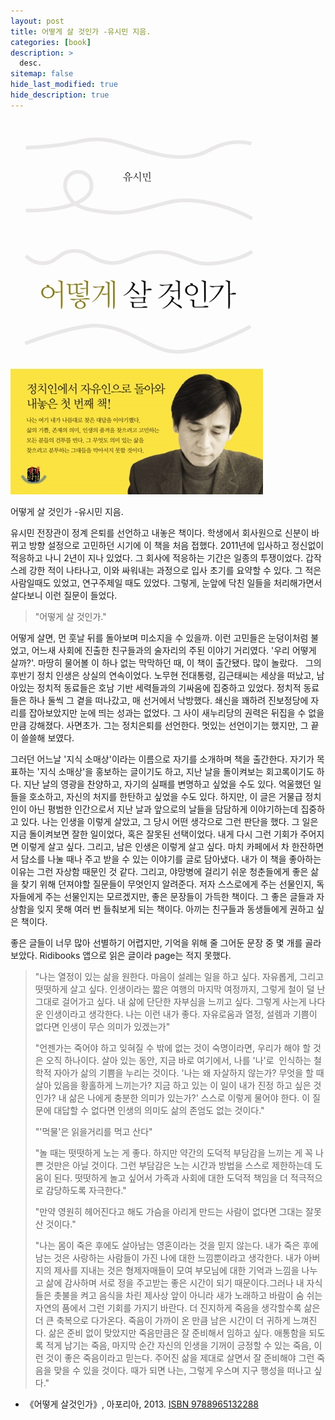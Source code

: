 ```yaml
---
layout: post
title: 어떻게 살 것인가 -유시민 지음.
categories: [book]
description: >
  desc.
sitemap: false
hide_last_modified: true
hide_description: true
---
```


![](/assets/img/posts/from_tistory/018.jpg)

  


어떻게 살 것인가 -유시민 지음.



  

유시민 전장관이 정계 은퇴를 선언하고 내놓은 책이다. 학생에서 회사원으로 신분이 바뀌고 방향 설정으로 고민하던 시기에 이 책을 처음 접했다. 2011년에 입사하고 정신없이 적응하고 나니 2년이 지나 있었다. 그 회사에 적응하는 기간은 일종의 투쟁이었다. 갑작스레 강한 적이 나타나고, 이와 싸워내는 과정으로 입사 초기를 요약할 수 있다. 그 적은 사람일때도 있었고, 연구주제일 때도 있었다. 그렇게, 눈앞에 닥친 일들을 처리해가면서 살다보니 이런 질문이 들었다.
  

> "어떻게 살 것인가."
  

어떻게 살면, 먼 훗날 뒤를 돌아보며 미소지을 수 있을까. 이런 고민들은 눈덩이처럼 불었고, 어느새 사회에 진출한 친구들과의 술자리의 주된 이야기 거리였다. '우리 어떻게 살까?'. 마땅히 물어볼 이 하나 없는 막막하던 때, 이 책이 출간됐다. 많이 놀랐다.
 
그의 후반기 정치 인생은 상실의 연속이었다. 노무현 전대통령, 김근태씨는 세상을 떠났고, 남아있는 정치적 동료들은 호남 기반 세력들과의 기싸움에 집중하고 있었다. 정치적 동료들은 하나 둘씩 그 곁을 떠나갔고, 매 선거에서 낙방했다. 쇄신을 꽤하려 진보정당에 자리를 잡아보았지만 눈에 띄는 성과는 없었다. 그 사이 새누리당의 권력은 뒤집을 수 없을 만큼 강해졌다. 사면초가. 그는 정치은퇴를 선언한다. 멋있는 선언이기는 했지만, 그 끝이 쓸쓸해 보였다.
  

그러던 어느날 '지식 소매상'이라는 이름으로 자기를 소개하며 책을 출간한다. 자기가 목표하는 '지식 소매상'을 홍보하는 글이기도 하고, 지난 날을 돌이켜보는 회고록이기도 하다. 지난 날의 영광을 찬양하고, 자기의 실패를 변명하고 싶었을 수도 있다. 억울했던 일들을 호소하고, 자신의 처지를 한탄하고 싶었을 수도 있다. 하지만, 이 글은 거물급 정치인이 아닌 평범한 인간으로서 지난 날과 앞으로의 날들을 담담하게 이야기하는데 집중하고 있다. 나는 인생을 이렇게 살았고, 그 당시 어떤 생각으로 그런 판단을 했다. 그 일은 지금 돌이켜보면 잘한 일이었다, 혹은 잘못된 선택이었다. 내게 다시 그런 기회가 주어지면 이렇게 살고 싶다. 그리고, 남은 인생은 이렇게 살고 싶다. 마치 카페에서 차 한잔하면서 담소를 나눌 때나 주고 받을 수 있는 이야기를 글로 담아냈다. 내가 이 책을 좋아하는 이유는 그런 자상함 때문인 것 같다. 그리고, 야망병에 걸리기 쉬운 청춘들에게 좋은 삶을 찾기 위해 던져야할 질문들이 무엇인지 알려준다. 저자 스스로에게 주는 선물인지, 독자들에게 주는 선물인지는 모르겠지만, 좋은 문장들이 가득한 책이다. 그 좋은 글들과 자상함을 잊지 못해 여러 번 들춰보게 되는 책이다. 아끼는 친구들과 동생들에게 권하고 싶은 책이다. 
  

좋은 글들이 너무 많아 선별하기 어렵지만, 기억을 위해 줄 그어둔 문장 중 몇 개를 골라보았다. Ridibooks 앱으로 읽은 글이라 page는 적지 못했다.
  

  

> "나는 열정이 있는 삶을 원한다. 마음이 설레는 일을 하고 싶다. 자유롭게, 그리고 떳떳하게 살고 싶다. 인생이라는 짧은 여행의 마지막 여정까지, 그렇게 철이 덜 난 그대로 걸어가고 싶다. 내 삶에 단단한 자부심을 느끼고 싶다. 그렇게 사는게 나다운 인생이라고 생각한다. 나는 이런 내가 좋다. 자유로움과 열정, 설렘과 기쁨이 없다면 인생이 무슨 의미가 있겠는가"
>
> "언젠가는 죽어야 하고 잊혀질 수 밖에 없는 것이 숙명이라면, 우리가 해야 할 것은 오직 하나이다. 살아 있는 동안, 지금 바로 여기에서, 나를 '나'로  인식하는 철학적 자아가 삶의 기쁨을 누리는 것이다. '나는 왜 자살하지 않는가? 무엇을 할 때 살아 있음을 황홀하게 느끼는가? 지금 하고 있는 이 일이 내가 진정 하고 싶은 것인가? 내 삶은 나에게 충분한 의미가 있는가?' 스스로 이렇게 물어야 한다. 이 질문에 대답할 수 없다면 인생의 의미도 삶의 존엄도 없는 것이다."
>
> "'먹물'은 읽을거리를 먹고 산다"
>
> "놀 때는 떳떳하게 노는 게 좋다. 하지만 약간의 도덕적 부담감을 느끼는 게 꼭 나쁜 것만은 아닐 것이다. 그런 부담감은 노는 시간과 방법을 스스로 제한하는데 도움이 된다. 떳떳하게 놀고 싶어서 가족과 사회에 대한 도덕적 책임을 더 적극적으로 감당하도록 자극한다."
>  
> "만약 영원히 헤어진다고 해도 가슴을 아리게 만드는 사람이 없다면 그대는 잘못 산 것이다."
>
> "나는 몸이 죽은 후에도 살아남는 영혼이라는 것을 믿지 않는다. 내가 죽은 후에 남는 것은 사랑하는 사람들이 가진 나에 대한 느낌뿐이라고 생각한다. 내가 아버지의 제사를 지내는 것은 형제자매들이 모여 부모님에 대한 기억과 느낌을 나누고 삶에 감사하며 서로 정을 주고받는 좋은 시간이 되기 때문이다.그러나 내 자식들은 촛불을 켜고 음식을 차린 제사상 앞이 아니라 새가 노래하고 바람이 숨 쉬는 자연의 품에서 그런 기회를 가지기 바란다. 더 진지하게 죽음을 생각할수록 삶은 더 큰 축복으로 다가온다. 죽음이 가까이 온 만큼 남은 시간이 더 귀하게 느껴진다. 삶은 준비 없이 맞았지만 죽음만큼은 잘 준비해서 임하고 싶다. 애통함을 되도록 적게 남기는 죽음, 마지막 순간 자신의 인생을 기꺼이 긍정할 수 있는 죽음, 이런 것이 좋은 죽음이라고 믿는다. 주어진 삶을 제대로 살면서 잘 준비해야 그런 죽음을 맞을 수 있을 것이다. 때가 되면 나는, 그렇게 우스며 지구 행성을 떠나고 싶다."
  

  



* 《어떻게 살것인가》, 아포리아, 2013. [ISBN 9788965132288](https://ko.wikipedia.org/wiki/%ED%8A%B9%EC%88%98:%EC%B1%85%EC%B0%BE%EA%B8%B0/9788965132288)



  

  


